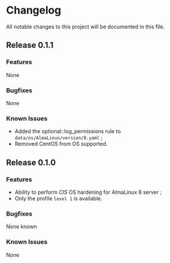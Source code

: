 # Changelog
All notable changes to this project will be documented in this file.


## Release 0.1.1

### Features
None

### Bugfixes
None

### Known Issues
* Added the optional::log_permissions rule to `data/os/AlmaLinux/version/8.yaml` ;
* Removed CentOS from OS supported.


## Release 0.1.0

### Features
* Ability to perform *CIS* OS hardening for AlmaLinux 8 server ;
* Only the profile `level 1` is available.

### Bugfixes
None known

### Known Issues
None
